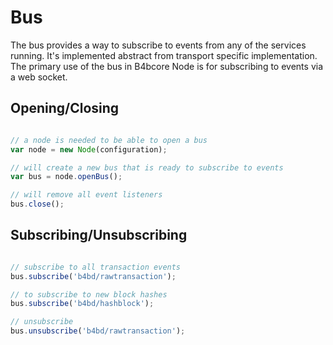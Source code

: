 # Bus
The bus provides a way to subscribe to events from any of the services running. It's implemented abstract from transport specific implementation. The primary use of the bus in B4bcore Node is for subscribing to events via a web socket.

## Opening/Closing

```javascript

// a node is needed to be able to open a bus
var node = new Node(configuration);

// will create a new bus that is ready to subscribe to events
var bus = node.openBus();

// will remove all event listeners
bus.close();
```

## Subscribing/Unsubscribing

```javascript

// subscribe to all transaction events
bus.subscribe('b4bd/rawtransaction');

// to subscribe to new block hashes
bus.subscribe('b4bd/hashblock');

// unsubscribe
bus.unsubscribe('b4bd/rawtransaction');
```
